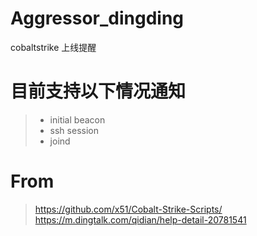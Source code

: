 # Aggressor_dingding
cobaltstrike 上线提醒
# 目前支持以下情况通知
>* initial beacon
>* ssh session
>* joind 
# From
> https://github.com/x51/Cobalt-Strike-Scripts/
> https://m.dingtalk.com/qidian/help-detail-20781541
